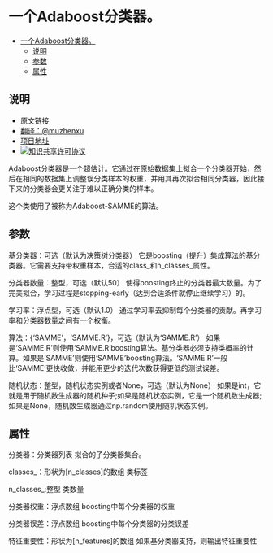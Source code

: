 # 一个Adaboost分类器。

<!-- TOC -->

- [一个Adaboost分类器。](#一个adaboost分类器)
    - [说明](#说明)
    - [参数](#参数)
    - [属性](#属性)

<!-- /TOC -->

## 说明
- [原文链接](http://scikit-learn.org/stable/modules/generated/sklearn.ensemble.AdaBoostClassifier.html#sklearn.ensemble.AdaBoostClassifier)
- [翻译：@muzhenxu](https://github.com/muzhenxu)
- [项目地址](https://github.com/muzhenxu/translate)
- <a rel="license" href="http://creativecommons.org/licenses/by-nc/4.0/"><img alt="知识共享许可协议" style="border-width:0" src="https://i.creativecommons.org/l/by-nc/4.0/80x15.png" /></a>

Adaboost分类器是一个超估计。它通过在原始数据集上拟合一个分类器开始，然后在相同的数据集上调整误分类样本的权重，并用其再次拟合相同分类器，因此接下来的分类器会更关注于难以正确分类的样本。

这个类使用了被称为Adaboost-SAMME的算法。

## 参数

基分类器：可选（默认为决策树分类器）
    它是boosting（提升）集成算法的基分类器。它需要支持带权重样本，合适的class_和n_classes_属性。

分类器数量：整型，可选（默认50）
    使得boosting终止的分类器最大数量。为了完美拟合，学习过程是stopping-early（达到合适条件就停止继续学习）的。

学习率：浮点型，可选（默认1.0）
    通过学习率去抑制每个分类器的贡献。再学习率和分类器数量之间有一个权衡。

算法：{‘SAMME’，‘SAMME.R’}，可选（默认为‘SAMME.R’）
    如果是‘SAMME.R’则使用‘SAMME.R’boosting算法。基分类器必须支持类概率的计算。如果是‘SAMME’则使用‘SAMME’boosting算法。‘SAMME.R’一般比‘SAMME’更快收敛，并能用更少的迭代次数获得更低的测试误差。

随机状态：整型，随机状态实例或者None，可选（默认为None）
    如果是int，它就是用于随机数生成器的随机种子;如果是随机状态实例，它是一个随机数生成器;如果是None，随机数生成器通过np.random使用随机状态实例。

## 属性

分类器：分类器列表
    拟合的子分类器集合。

classes_：形状为[n_classes]的数组 
    类标签

n_classes_:整型
    类数量

分类器权重：浮点数组
    boosting中每个分类器的权重

分类器误差：浮点数组
    boosting中每个分类器的分类误差

特征重要性：形状为[n_features]的数组
    如果基分类器支持，则输出特征重要性
